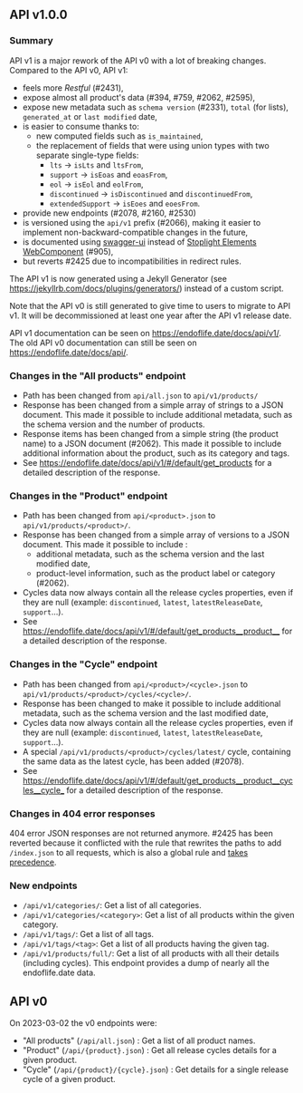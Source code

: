 ## API v1.0.0

### Summary

API v1 is a major rework of the API v0 with a lot of breaking changes. Compared to the API v0, API
v1:

- feels more _Restful_ (#2431),
- expose almost all product's data (#394, #759, #2062, #2595),
- expose new metadata such as `schema version` (#2331), `total` (for lists), `generated_at` or
  `last modified` date,
- is easier to consume thanks to:
  - new computed fields such as `is_maintained`,
  - the replacement of fields that were using union types with two separate single-type fields:
    - `lts` -> `isLts` and `ltsFrom`,
    - `support` -> `isEoas` and `eoasFrom`,
    - `eol` -> `isEol` and `eolFrom`,
    - `discontinued` -> `isDiscontinued` and `discontinuedFrom`,
    - `extendedSupport` -> `isEoes` and `eoesFrom`.
- provide new endpoints (#2078, #2160, #2530)
- is versioned using the `api/v1` prefix (#2066), making it easier to implement
  non-backward-compatible changes in the future,
- is documented using [swagger-ui](https://github.com/swagger-api/swagger-ui) instead of [Stoplight Elements
  WebComponent](https://github.com/stoplightio/elements/blob/main/docs/getting-started/elements/html.md) (#905),
- but reverts #2425 due to incompatibilities in redirect rules.

The API v1 is now generated using a Jekyll Generator (see https://jekyllrb.com/docs/plugins/generators/)
instead of a custom script.

Note that the API v0 is still generated to give time to users to migrate to API v1. It will be
decommissioned at least one year after the API v1 release date.

API v1 documentation can be seen on <https://endoflife.date/docs/api/v1/>.
The old API v0 documentation can still be seen on <https://endoflife.date/docs/api/>.

### Changes in the "All products" endpoint

- Path has been changed from `api/all.json` to `api/v1/products/`
- Response has been changed from a simple array of strings to a JSON document.
  This made it possible to include additional metadata, such as the schema version and the number of
  products.
- Response items has been changed from a simple string (the product name) to a JSON document (#2062).
  This made it possible to include additional information about the product, such as its category
  and tags.
- See <https://endoflife.date/docs/api/v1/#/default/get_products> for a detailed description of the
  response.

### Changes in the "Product" endpoint

- Path has been changed from `api/<product>.json` to `api/v1/products/<product>/`.
- Response has been changed from a simple array of versions to a JSON document.
  This made it possible to include :
  - additional metadata, such as the schema version and the last modified date,
  - product-level information, such as the product label or category (#2062).
- Cycles data now always contain all the release cycles properties, even if they are null
  (example: `discontinued`, `latest`, `latestReleaseDate`, `support`...).
- See <https://endoflife.date/docs/api/v1/#/default/get_products__product__> for a detailed
  description of the response.

### Changes in the "Cycle" endpoint

- Path has been changed from `api/<product>/<cycle>.json` to `api/v1/products/<product>/cycles/<cycle>/`.
- Response has been changed to make it possible to include additional metadata, such as the schema
  version and the last modified date,
- Cycles data now always contain all the release cycles properties, even if they are null
  (example: `discontinued`, `latest`, `latestReleaseDate`, `support`...).
- A special `/api/v1/products/<product>/cycles/latest/` cycle, containing the same data as the
  latest cycle, has been added (#2078).
- See <https://endoflife.date/docs/api/v1/#/default/get_products__product__cycles__cycle_> for a
  detailed description of the response.

### Changes in 404 error responses

404 error JSON responses are not returned anymore. #2425 has been reverted because it conflicted
with the rule that rewrites the paths to add `/index.json` to all requests, which is also a global
rule and [takes precedence](https://docs.netlify.com/routing/redirects/#rule-processing-order).

### New endpoints

- `/api/v1/categories/`: Get a list of all categories.
- `/api/v1/categories/<category>`: Get a list of all products within the given category.
- `/api/v1/tags/`: Get a list of all tags.
- `/api/v1/tags/<tag>`: Get a list of all products having the given tag.
- `/api/v1/products/full/`: Get a list of all products with all their details (including cycles).
  This endpoint provides a dump of nearly all the endoflife.date data.



## API v0

On 2023-03-02 the v0 endpoints were:

- "All products" (`/api/all.json`) : Get a list of all product names.
- "Product" (`/api/{product}.json`) : Get all release cycles details for a given product.
- "Cycle" (`/api/{product}/{cycle}.json`) : Get details for a single release cycle of a given product.
